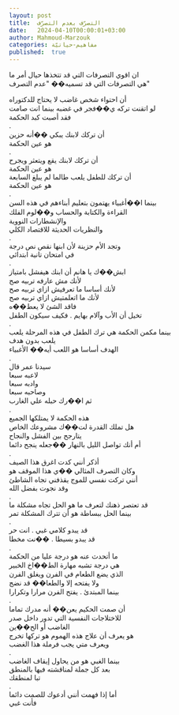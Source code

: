 ```yaml
---
layout: post
title:  التصرّف بعدم التصرّف
date:   2024-04-10T00:00:01+03:00
author: Mahmoud-Marzouk
categories: مفاهيم-حياتيّة
published:  true
---
```

ان اقوي التصرفات التي قد تتخذها حيال أمر ما\
هي التصرفات التي قد تسميه�� \"عدم التصرف\"

أن احتواء شخص غاضب لا يحتاج للدكتوراه\
لو اتقنت تركه ي��فجر في غضبه بينما انت صامت\
فقد أصبت كبد الحكمة\
.\
أن تركك لابنك يبكي ��أنه حزين\
هو عين الحكمة\
.\
أن تركك لابنك يقع ويتعثر ويجرح\
هو عين الحكمة\
أن تركك للطفل يلعب طالما لم يبلغ السابعة\
هو عين الحكمة\
.\
بينما ا��أغبياء يهتمون بتعليم أبناءهم في هذه السن\
القراءة والكتابة والحساب و��لوم الفلك\
والإنشطارات النووية\
والنظريات الحديثة للاقتصاد الكلي\
.\
وتجد الأم حزينة لأن ابنها نقص نص درجة\
في امتحان تانية ابتدائي\
.\
ابش��ك يا هانم أن ابنك هيفشل بامتياز\
لأنك مش عارفه تربيه صح\
لأنك أساسا ما تعرفيش ازاي تربيه صح\
لأنك ما اتعلمتيش ازاي تربيه صح\
فاقد الشئ لا يعط��ه\
تخيل أن الأب وآلام بهايم . فكيف سيكون الطفل\
.\
بينما مكمن الحكمة هي ترك الطفل في هذه المرحلة يلعب\
يلعب بدون هدف\
الهدف أساسا هو اللعب أيه�� الأغبياء\
.\
سيدنا عمر قال\
لاعبه سبعا\
وادبه سبعا\
وصاحبه سبعا\
ثم ا��رك حبله علي الغارب\
.\
هذه الحكمة لا يمتلكها الجميع\
هل تملك القدرة لت��ك مشروعك الخاص\
يتارجح بين الفشل والنجاح\
أم أنك تواصل الليل بالنهار ��جعله ينجح دائما\
.\
أذكر أنني كدت اغرق هذا الصيف\
وكان التصرف المثالي ��ي هذا الموقف هو\
أنني تركت نفسي للموج يقذفني تجاه الشاطئ\
وقد نجوت بفضل الله\
.\
قد تعتصر ذهنك لتعرف ما هو الحل تجاه مشكلة ما\
بينما الحل ببساطة هو أن تترك المشكلة تمر\
.\
قد يبدو كلامي غبي . انت حر\
قد يبدو بسيطا . ��نت مخطا\
.\
ما أتحدث عنه هو درجة عليا من الحكمة\
هي درجة تشبه مهارة الط��اخ الخبير\
الذي يضع الطعام في الفرن ويغلق الفرن\
ولا يفتحه إلا والطعا�� قد نضج\
بينما المبتدئ . يفتح الفرن مرارا وتكرارا\
.\
أن صمت الحكيم يعن�� أنه مدرك تماما\
للاختلاجات النفسية التي تدور داخل صدر\
الغاضب أو الح��ين\
هو يعرف أن علاج هذه الهموم هو تركها تخرج\
ويعرف متي يجب فرملة هذا الغضب\
.\
بينما الغبي هو من يحاول إيقاف الغاضب\
بعد كل جملة لمناقشته فيها بالمنطق\
تبا لمنطقك\
.\
أما إذا فهمت أنني أدعوك للصمت دائما\
فأنت غبي
